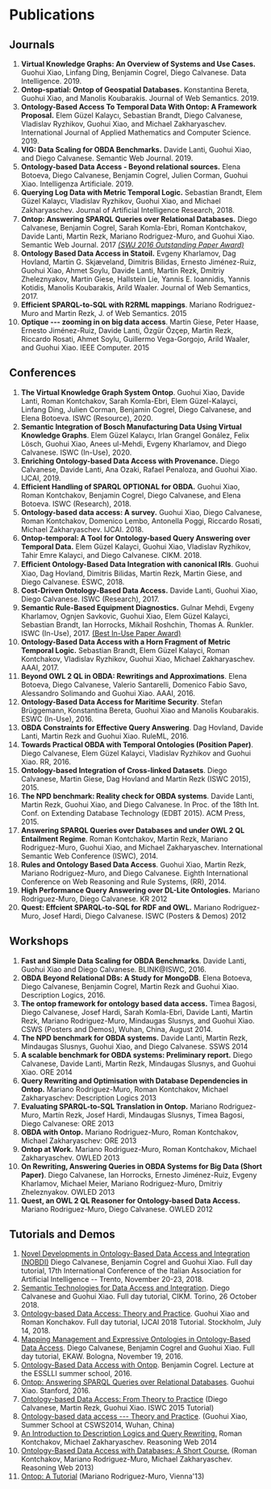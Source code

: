 # Publications

## Journals
1. **Virtual Knowledge Graphs: An Overview of Systems and Use Cases.** Guohui Xiao, Linfang Ding, Benjamin Cogrel, Diego Calvanese. Data Intelligence. 2019.
2. **Ontop-spatial: Ontop of Geospatial Databases.** Konstantina Bereta, Guohui Xiao, and Manolis Koubarakis. Journal of Web Semantics. 2019.
3. **Ontology-Based Access To Temporal Data With Ontop: A Framework Proposal.** Elem Güzel Kalaycı, Sebastian Brandt, Diego Calvanese, Vladislav Ryzhikov, Guohui Xiao, and Michael Zakharyaschev. International Journal of Applied Mathematics and Computer Science. 2019.
4. **VIG: Data Scaling for OBDA Benchmarks.** Davide Lanti, Guohui Xiao, and Diego Calvanese. Semantic Web Journal. 2019. 
5. **Ontology-based Data Access - Beyond relational sources.** Elena Botoeva, Diego Calvanese, Benjamin Cogrel, Julien Corman, Guohui Xiao. Intelligenza Artificiale. 2019.
1.  **Querying Log Data with Metric Temporal Logic.** Sebastian
        Brandt, Elem Güzel Kalaycı, Vladislav Ryzhikov, Guohui Xiao, and
        Michael Zakharyaschev. Journal of Artiﬁcial Intelligence
        Research, 2018.
2.  **Ontop: Answering SPARQL Queries over Relational Databases.**
        Diego Calvanese, Benjamin Cogrel, Sarah Komla-Ebri, Roman
        Kontchakov, Davide Lanti, Martin Rezk, Mariano Rodriguez-Muro,
        and Guohui Xiao. Semantic Web Journal. 2017 [*(SWJ 2016
        Outstanding Paper
        Award)*](http://www.semantic-web-journal.net/blog/semantic-web-journal-awards-2016)
3.  **Ontology Based Data Access in Statoil.** Evgeny
        Kharlamov, Dag Hovland, Martin G. Skjæveland, Dimitris Bilidas,
        Ernesto Jiménez-Ruiz, Guohui Xiao, Ahmet Soylu, Davide Lanti,
        Martin Rezk, Dmitriy Zheleznyakov, Martin Giese, Hallstein Lie,
        Yannis E. Ioannidis, Yannis Kotidis, Manolis Koubarakis, Arild
        Waaler. Journal of Web Semantics, 2017.
4.  **Efficient SPARQL-to-SQL with R2RML mappings**. Mariano
        Rodriguez-Muro and Martin Rezk, J. of Web Semantics. 2015
5.  **Optique --- zooming in on big data access**. Martin Giese,
        Peter Haase, Ernesto Jiménez-Ruiz, Davide Lanti, Özgür Özçep,
        Martin Rezk, Riccardo Rosati, Ahmet Soylu, Guillermo
        Vega-Gorgojo, Arild Waaler, and Guohui Xiao. IEEE Computer. 2015


## Conferences
1. **The Virtual Knowledge Graph System Ontop**. Guohui Xiao, Davide Lanti, Roman Kontchakov, Sarah Komla-Ebri, Elem Güzel-Kalayci, Linfang Ding, Julien Corman, Benjamin Cogrel, Diego Calvanese, and Elena Botoeva. ISWC (Resource), 2020. 
2. **Semantic Integration of Bosch Manufacturing Data Using Virtual Knowledge Graphs**. Elem Güzel Kalaycı, Irlan Grangel Gonález, Felix Lösch, Guohui Xiao, Anees ul-Mehdi, Evgeny Kharlamov, and Diego Calvanese. ISWC (In-Use), 2020.
1. **Enriching Ontology-based Data Access with Provenance.**  Diego Calvanese, Davide Lanti, Ana Ozaki, Rafael Penaloza, and Guohui Xiao. IJCAI, 2019.
2.  **Efficient Handling of SPARQL OPTIONAL for OBDA.** Guohui Xiao,
        Roman Kontchakov, Benjamin Cogrel, Diego Calvanese, and Elena
        Botoeva. ISWC (Research), 2018.
3. **Ontology-based data access: A survey.** Guohui Xiao, Diego Calvanese, Roman Kontchakov, Domenico Lembo, Antonella Poggi, Riccardo Rosati, Michael Zakharyaschev. IJCAI. 2018.
4. **Ontop-temporal: A Tool for Ontology-based Query Answering over Temporal Data.** Elem Güzel Kalayci, Guohui Xiao, Vladislav Ryzhikov, Tahir Emre Kalayci, and Diego Calvanese. CIKM. 2018.
2.  **Eﬃcient Ontology-Based Data Integration with canonical IRIs**.
        Guohui Xiao, Dag Hovland, Dimitris Bilidas, Martin Rezk, Martin
        Giese, and Diego Calvanese. ESWC, 2018.
3.  **Cost-Driven Ontology-Based Data Access.** Davide
        Lanti, Guohui Xiao, Diego Calvanese. ISWC (Research), 2017.
4.  **Semantic Rule-Based Equipment Diagnostics.** Gulnar
        Mehdi, Evgeny Kharlamov, Ognjen Savkovic, Guohui Xiao, Elem
        Güzel Kalayci, Sebastian Brandt, Ian Horrocks, Mikhail Roshchin,
        Thomas A. Runkler. ISWC (In-Use), 2017. [(Best In-Use Paper
        Award)](https://iswc2017.semanticweb.org/program/awards/)
5.  **Ontology-Based Data Access with a Horn Fragment of Metric
        Temporal Logic.** Sebastian Brandt, Elem Güzel Kalayci,
        Roman Kontchakov, Vladislav Ryzhikov, Guohui Xiao, Michael
        Zakharyaschev. AAAI, 2017.
6.  **Beyond OWL 2 QL in OBDA: Rewritings and Approximations**.
        Elena Botoeva, Diego Calvanese, Valerio Santarelli, Domenico
        Fabio Savo, Alessandro Solimando and Guohui Xiao. AAAI, 2016.
7.  **Ontology-Based Data Access for Maritime Security**. Stefan
        Brüggemann, Konstantina Bereta, Guohui Xiao and Manolis
        Koubarakis. ESWC (In-Use), 2016.
8.  **OBDA Constraints for Effective Query Answering**. Dag Hovland,
        Davide Lanti, Martin Rezk and Guohui Xiao. RuleML, 2016.
9.  **Towards Practical OBDA with Temporal Ontologies (Position
        Paper)**. Diego Calvanese, Elem Güzel Kalayci, Vladislav
        Ryzhikov and Guohui Xiao. RR, 2016.
10. **Ontology-based Integration of Cross-linked Datasets**. Diego
        Calvanese, Martin Giese, Dag Hovland and Martin Rezk (ISWC
        2015), 2015.
11. **The NPD benchmark: Reality check for OBDA systems**. Davide
        Lanti, Martin Rezk, Guohui Xiao, and Diego Calvanese. In Proc.
        of the 18th Int. Conf. on Extending Database Technology (EDBT
        2015). ACM Press, 2015.
12. **Answering SPARQL Queries over Databases and under OWL 2 QL
        Entailment Regime**. Roman Kontchakov, Martin Rezk, Mariano
        Rodriguez-Muro, Guohui Xiao, and Michael Zakharyaschev.
        International Semantic Web Conference (ISWC), 2014.
13. **Rules and Ontology Based Data Access**. Guohui Xiao, Martin
        Rezk, Mariano Rodriguez-Muro, and Diego Calvanese. Eighth
        International Conference on Web Reasoning and Rule Systems,
        (RR), 2014.
14. **High Performance Query Answering over DL-Lite Ontologies.**
        Mariano Rodriguez-Muro, Diego Calvanese. KR 2012
15. **Quest: Effcient SPARQL-to-SQL for RDF and OWL.** Mariano
        Rodriguez-Muro, Josef Hardi, Diego Calvanese. ISWC (Posters &
        Demos) 2012

## Workshops
1.  **Fast and Simple Data Scaling for OBDA Benchmarks**. Davide
        Lanti, Guohui Xiao and Diego Calvanese. BLINK\@ISWC, 2016.
2.  **OBDA Beyond Relational DBs: A Study for MongoDB**. Elena
        Botoeva, Diego Calvanese, Benjamin Cogrel, Martin Rezk and
        Guohui Xiao. Description Logics, 2016.
3.  **The ontop framework for ontology based data access.** Timea
        Bagosi, Diego Calvanese, Josef Hardi, Sarah Komla-Ebri, Davide
        Lanti, Martin Rezk, Mariano Rodriguez-Muro, Mindaugas Slusnys,
        and Guohui Xiao. CSWS (Posters and Demos), Wuhan, China,
        August 2014.
4.  **The NPD benchmark for OBDA systems.** Davide Lanti, Martin
        Rezk, Mindaugas Slusnys, Guohui Xiao, and Diego Calvanese. SSWS
        2014
5.  **A scalable benchmark for OBDA systems: Preliminary report.**
        Diego Calvanese, Davide Lanti, Martin Rezk, Mindaugas Slusnys,
        and Guohui Xiao. ORE 2014
6.  **Query Rewriting and Optimisation with Database Dependencies in
        Ontop.** Mariano Rodriguez-Muro, Roman Kontchakov, Michael
        Zakharyaschev: Description Logics 2013
7.  **Evaluating SPARQL-to-SQL Translation in Ontop.** Mariano
        Rodriguez-Muro, Martín Rezk, Josef Hardi, Mindaugas Slusnys,
        Timea Bagosi, Diego Calvanese: ORE 2013
8.  **OBDA with Ontop.** Mariano Rodriguez-Muro, Roman Kontchakov,
        Michael Zakharyaschev: ORE 2013
9.  **Ontop at Work.** Mariano Rodriguez-Muro, Roman Kontchakov,
        Michael Zakharyaschev. OWLED 2013
10. **On Rewriting, Answering Queries in OBDA Systems for Big Data
        (Short Paper)**. Diego Calvanese, Ian Horrocks, Ernesto
        Jiménez-Ruiz, Evgeny Kharlamov, Michael Meier, Mariano
        Rodriguez-Muro, Dmitriy Zheleznyakov. OWLED 2013
11. **Quest, an OWL 2 QL Reasoner for Ontology-based Data Access.**
        Mariano Rodriguez-Muro, Diego Calvanese. OWLED 2012

## Tutorials and Demos
1.  [Novel Developments in Ontology-Based Data Access and
        Integration
        (NOBDI)](https://github.com/ontop/ontop-examples/tree/master/aixia-2018-tutorial/)
        Diego Calvanese, Benjamin Cogrel and Guohui Xiao. Full day
        tutorial, 17th International Conference of the Italian
        Association for Artificial Intelligence -- Trento, November
        20-23, 2018.
2.  [Semantic Technologies for Data Access and
        Integration](/research/tutorials/cikm-2018/).
        Diego Calvanese and Guohui Xiao. Full day tutorial, CIKM.
        Torino, 26 October 2018.
3.  [Ontology-based Data Access: Theory and
        Practice](http://ontop.inf.unibz.it/ijcai-2018-tutorial/).
        Guohui Xiao and Roman Konchakov. Full day tutorial, IJCAI 2018
        Tutorial. Stockholm, July 14, 2018.
4.  [Mapping Management and Expressive Ontologies in Ontology-Based
        Data Access](http://ontop.inf.unibz.it/ekaw-2016-tutorial/).
        Diego Calvanese, Benjamin Cogrel and Guohui Xiao. Full day
        tutorial, EKAW. Bologna, November 19, 2016.
5.  [Ontology-Based Data Access with
        Ontop](http://esslli2016.unibz.it/wp-content/uploads/2015/10/ontop-esslli.pdf).
        Benjamin Cogrel. Lecture at the ESSLLI summer school, 2016.
6.  [Ontop: Answering SPARQL Queries over Relational
        Databases](http://www.slideshare.net/guohuixiao/ontop-answering-sparql-queries-over-relational-databases/).
        Guohui Xiao. Stanford, 2016.
7.  [Ontology-based Data Access: From Theory to
        Practice](http://ontop.inf.unibz.it/iswc-2015-tutorial) (Diego
        Calvanese, Martin Rezk, Guohui Xiao. ISWC 2015 Tutorial)
8.  [Ontology-based data access --- Theory and
        Practice](http://www.ghxiao.org/talks/2014-csws-obda-talk.pdf).
        (Guohui Xiao, Summer School at CSWS2014, Wuhan, China)
9.  [An Introduction to Description Logics and Query
        Rewriting.](http://rw2014.di.uoa.gr/?q=Schedule) Roman
        Kontchakov, Michael Zakharyaschev. Reasoning Web 2014
10. [Ontology-Based Data Access with Databases: A Short
        Course.](http://link.springer.com/chapter/10.1007%2F978-3-642-39784-4_5)
        (Roman Kontchakov, Mariano Rodriguez-Muro, Michael
        Zakharyaschev. Reasoning Web 2013)
11. [Ontop: A Tutorial](http://www.slideshare.net/marianomx/ontop-a-tutorial)
        (Mariano Rodriguez-Muro, Vienna'13)
